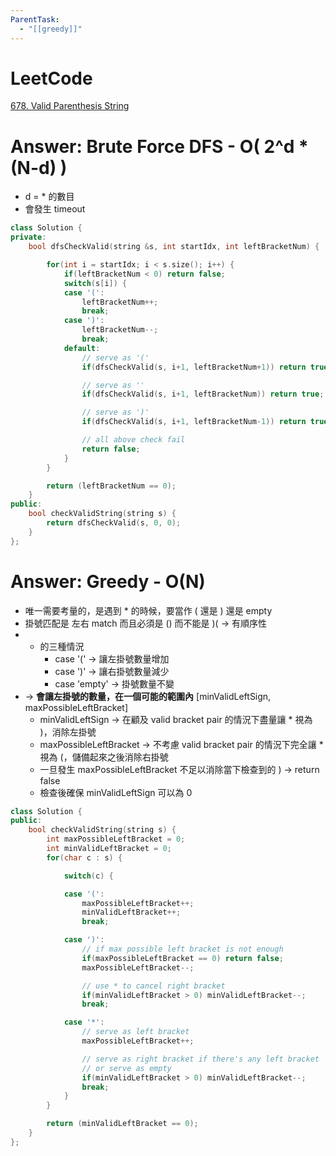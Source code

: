 ```yaml
---
ParentTask:
  - "[[greedy]]"
---
```


# LeetCode
[678. Valid Parenthesis String](https://leetcode.com/problems/valid-parenthesis-string/)

# Answer: Brute Force DFS - O( 2^d * (N-d) )
- d = * 的數目
- 會發生 timeout
```Cpp
class Solution {
private:
    bool dfsCheckValid(string &s, int startIdx, int leftBracketNum) {

        for(int i = startIdx; i < s.size(); i++) {
            if(leftBracketNum < 0) return false;
            switch(s[i]) {
            case '(':
                leftBracketNum++;
                break;
            case ')':
                leftBracketNum--;
                break;
            default:
                // serve as '('
                if(dfsCheckValid(s, i+1, leftBracketNum+1)) return true;

                // serve as ''
                if(dfsCheckValid(s, i+1, leftBracketNum)) return true;

                // serve as ')'
                if(dfsCheckValid(s, i+1, leftBracketNum-1)) return true;

                // all above check fail
                return false;
            }
        }

        return (leftBracketNum == 0);
    }
public:
    bool checkValidString(string s) {
        return dfsCheckValid(s, 0, 0);
    }
};
```
# Answer: Greedy - O(N)
- 唯一需要考量的，是遇到 * 的時候，要當作 ( 還是 ) 還是 empty
- 掛號匹配是 左右 match 而且必須是 () 而不能是 )( -> 有順序性
- * 的三種情況
	- case '(' -> 讓左掛號數量增加
	- case ')' -> 讓右掛號數量減少
	- case 'empty' -> 掛號數量不變
- -> **會讓左掛號的數量，在一個可能的範圍內** \[minValidLeftSign, maxPossibleLeftBracket\]
	- minValidLeftSign -> 在顧及 valid bracket pair 的情況下盡量讓 * 視為 )，消除左掛號
	- maxPossibleLeftBracket -> 不考慮 valid bracket pair 的情況下完全讓 * 視為 (，儲備起來之後消除右掛號
	- 一旦發生 maxPossibleLeftBracket 不足以消除當下檢查到的 ) -> return false
	- 檢查後確保 minValidLeftSign 可以為 0
```Cpp
class Solution {
public:
    bool checkValidString(string s) {
        int maxPossibleLeftBracket = 0;
        int minValidLeftBracket = 0;
        for(char c : s) {

            switch(c) {

            case '(':
                maxPossibleLeftBracket++;
                minValidLeftBracket++;
                break;

            case ')':
                // if max possible left bracket is not enough
                if(maxPossibleLeftBracket == 0) return false;
                maxPossibleLeftBracket--;

                // use * to cancel right bracket
                if(minValidLeftBracket > 0) minValidLeftBracket--;
                break;

            case '*':
                // serve as left bracket
                maxPossibleLeftBracket++;

                // serve as right bracket if there's any left bracket
                // or serve as empty
                if(minValidLeftBracket > 0) minValidLeftBracket--;
                break;
            }
        }

        return (minValidLeftBracket == 0);
    }
};
``` 